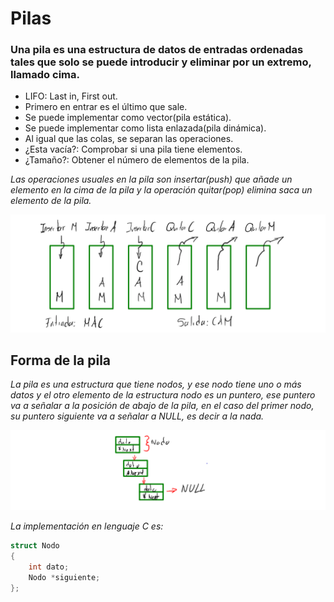 # Pilas

### Una pila es una estructura de datos de entradas ordenadas tales que solo se puede introducir y eliminar por un extremo, llamado cima.

- LIFO: Last in, First out.
- Primero en entrar es el último que sale.
- Se puede implementar como vector(pila estática). 
- Se puede implementar como lista enlazada(pila dinámica).
- Al igual que las colas, se separan las operaciones.
- ¿Esta vacía?: Comprobar si una pila tiene elementos.
- ¿Tamaño?: Obtener el número de elementos de la pila.

_Las operaciones usuales en la pila son insertar(push) que añade un elemento en la cima de la pila y la operación quitar(pop) elimina saca un elemento de la pila._

![](/00.-Sources/Images/Pilas.png)

## Forma de la pila

_La pila es una estructura que tiene nodos, y ese nodo tiene uno o más datos y el otro elemento de la estructura nodo es un puntero, ese puntero va a señalar a la posición de abajo de la pila, en el caso del primer nodo, su puntero siguiente va a señalar a NULL, es decir a la nada._

![](/00.-Sources/Images/Nodo-pila.png)

_La implementación en lenguaje C es:_

```C
struct Nodo
{
    int dato;
    Nodo *siguiente;
};
```




